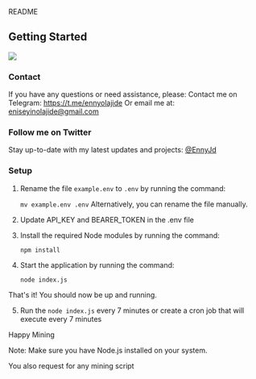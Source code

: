 README

Getting Started
---------------


<img src="./gleam.png" style="display: block; margin: 0 auto;" />

### Contact
If you have any questions or need assistance, please:
Contact me on Telegram: https://t.me/ennyolajide
Or email me at: eniseyinolajide@gmail.com


### Follow me on Twitter
Stay up-to-date with my latest updates and projects:
[@EnnyJd](https://twitter.com/EnnyJd)


### Setup

1. Rename the file `example.env` to `.env` by running the command:

   ```mv example.env .env```
   Alternatively, you can rename the file manually.

2. Update API_KEY and BEARER_TOKEN in the .env file

3. Install the required Node modules by running the command:

   ```npm install ```
   
4. Start the application by running the command:

   ```node index.js```

That's it! You should now be up and running.

5. Run the ```node index.js``` every 7 minutes or create a cron job that will execute every 7 minutes

Happy Mining

Note: Make sure you have Node.js installed on your system.

You also request for any mining script